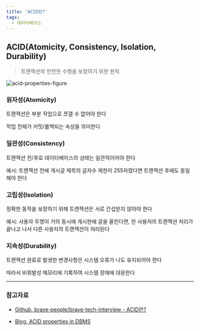 ```yaml
---
title: 'ACID란?'
tags:
  - 데이터베이스
---
```


## ACID(Atomicity, Consistency, Isolation, Durability)

> 트랜잭션의 안전한 수행을 보장하기 위한 원칙

![acid-properties-figure](https://media.geeksforgeeks.org/wp-content/cdn-uploads/20191121102921/ACID-Properties.jpg)

### 원자성(Atomicity)

트랜잭션은 부분 작업으로 쪼갤 수 없어야 한다

작업 전체가 커밋/롤백되는 속성을 의미한다

### 일관성(Consistency)

트랜잭션 전/후로 데이터베이스의 상태는 일관적이어야 한다

예시: 트랜잭션 전에 게시글 제목의 글자수 제한이 255자였다면 트랜잭션 후에도 동일해야 한다

### 고립성(Isolation)

정확한 동작을 보장하기 위해 트랜잭션은 서로 간섭받지 않아야 한다

예시: 사용자 두명이 거의 동시에 게시판에 글을 올린다면, 한 사용자의 트랜잭션 처리가 끝나고 나서 다른 사용자의 트랜잭션이 처리된다

### 지속성(Durability)

트랜잭션 완료로 발생한 변경사항은 시스템 오류가 나도 유지되어야 한다

따라서 비휘발성 메모리에 기록하여 시스템 장애에 대응한다

---

### 참고자료

- [Github, brave-people/brave-tech-interview - ACID란?](https://github.com/brave-people/brave-tech-interview/blob/main/contents/database.md)

- [Blog, ACID properties in DBMS](https://www.geeksforgeeks.org/acid-properties-in-dbms/)
